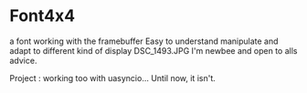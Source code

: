 # Font4x4
a font working with the framebuffer
Easy to understand manipulate and adapt to different kind of display
DSC_1493.JPG
I'm newbee and open to alls advice.

Project : working too with uasyncio... Until now, it isn't.
